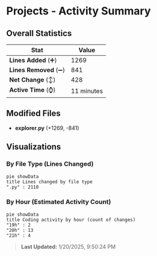 # Projects - Activity Summary 

## Overall Statistics

| Stat                   | Value                                                             |
| ---------------------- | ----------------------------------------------------------------- |
| **Lines Added** (➕)   | 1269                                          |
| **Lines Removed** (➖) | 841                                        |
| **Net Change** (↕)    | 428                |
| **Active Time** (⌚)   | 11 minutes |


## Modified Files
- **explorer.py** (+1269, -841)

## Visualizations

### By File Type (Lines Changed)

```mermaid
pie showData
title Lines changed by file type
".py" : 2110
```

### By Hour (Estimated Activity Count)

```mermaid
pie showData
title Coding activity by hour (count of changes)
"19h" : 2
"20h" : 13
"21h" : 4
```


> **Last Updated:** 1/20/2025, 9:50:24 PM